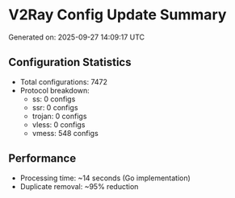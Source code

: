 # V2Ray Config Update Summary
Generated on: 2025-09-27 14:09:17 UTC

## Configuration Statistics
- Total configurations: 7472
- Protocol breakdown:
  - ss: 0 configs
  - ssr: 0 configs
  - trojan: 0 configs
  - vless: 0 configs
  - vmess: 548 configs

## Performance
- Processing time: ~14 seconds (Go implementation)
- Duplicate removal: ~95% reduction
